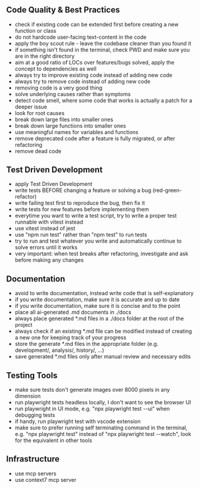 # 
## Code Quality & Best Practices
- check if existing code can be extended first before creating a new function or class
- do not hardcode user-facing text-content in the code
- apply the boy scout rule - leave the codebase cleaner than you found it
- if something isn't found in the terminal, check PWD and make sure you are in the right directory
- aim at a good ratio of LOCs over features/bugs solved, apply the concept to dependencies as well
- always try to improve existing code instead of adding new code
- always try to remove code instead of adding new code
- removing code is a very good thing
- solve underlying causes rather than symptoms
- detect code smell, where some code that works is actually a patch for a deeper issue
- look for root causes
- break down large files into smaller ones
- break down large functions into smaller ones
- use meaningful names for variables and functions
- remove deprecated code after a feature is fully migrated, or after refactoring
- remove dead code

## Test Driven Development
- apply Test Driven Development
- write tests BEFORE changing a feature or solving a bug (red-green-refactor)
- write failing test first to reproduce the bug, then fix it
- write tests for new features before implementing them
- everytime you want to write a test script, try to write a proper test runnable with vitest instead
- use vitest instead of jest
- use "npm run test" rather than "npm test" to run tests
- try to run and test whatever you write and automatically continue to solve errors until it works
- very important: when test breaks after refactoring, investigate and ask before making any changes

## Documentation
- avoid to write documentation, instead write code that is self-explanatory
- if you write documentation, make sure it is accurate and up to date
- if you write documentation, make sure it is concise and to the point
- place all ai-generated .md documents in ./docs
- always place generated \*.md files in a ./docs folder at the root of the project
- always check if an existing \*.md file can be modified instead of creating a new one for keeping track of your progress
- store the generate \*.md files in the appropriate folder (e.g. development/, analysis/, history/, ...)
- save generated \*.md files only after manual review and necessary edits

## Testing Tools
- make sure tests don't generate images over 8000 pixels in any dimension
- run playwright tests headless locally, I don't want to see the browser UI
- run playwright in UI mode, e.g. "npx playwright test --ui" when debugging tests
- if handy, run playwright test with vscode extension
- make sure to prefer running self terminating command in the terminal, e.g. "npx playwright test" instead of "npx playwright test --watch", look for the equivalent in other tools

## Infrastructure
- use mcp servers
- use context7 mcp server
